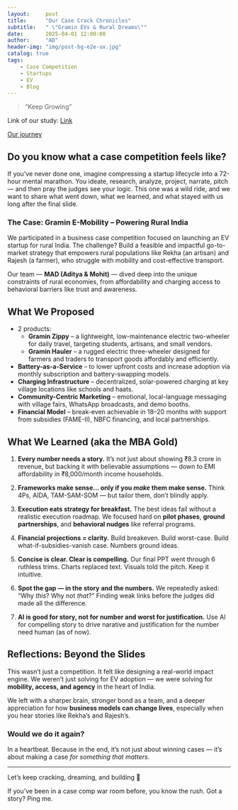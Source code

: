```yaml
---
layout:     post
title:      "Our Case Crack Chronicles"
subtitle:   " \"Gramin EVs & Rural Dreams\""
date:       2025-04-01 12:00:00
author:     "AD"
header-img: "img/post-bg-e2e-ux.jpg"
catalog: true
tags:
    - Case Competition
    - Startups
    - EV
    - Blog
---
```


> “Keep Growing”

Link of our study: [Link](https://mradityasaritasingh.github.io/assets/pdf/AdityaSingh_MAD.pdf)

[Our journey](#start)

## Do you know what a case competition feels like?

If you've never done one, imagine compressing a startup lifecycle into a 72-hour mental marathon. You ideate, research, analyze, project, narrate, pitch — and then pray the judges see your logic. This one was a wild ride, and we want to share what went down, what we learned, and what stayed with us long after the final slide.

### The Case: Gramin E-Mobility – Powering Rural India


We participated in a business case competition focused on launching an EV startup for rural India. The challenge? Build a feasible and impactful go-to-market strategy that empowers rural populations like Rekha (an artisan) and Rajesh (a farmer), who struggle with mobility and cost-effective transport.

Our team — **MAD (Aditya & Mohit)** — dived deep into the unique constraints of rural economies, from affordability and charging access to behavioral barriers like trust and awareness.

## What We Proposed

- 2 products:
  - **Gramin Zippy** – a lightweight, low-maintenance electric two-wheeler for daily travel, targeting students, artisans, and small vendors.
  - **Gramin Hauler** – a rugged electric three-wheeler designed for farmers and traders to transport goods affordably and efficiently.
- **Battery-as-a-Service** – to lower upfront costs and increase adoption via monthly subscription and battery-swapping models.
- **Charging Infrastructure** – decentralized, solar-powered charging at key village locations like schools and haats.
- **Community-Centric Marketing** – emotional, local-language messaging with village fairs, WhatsApp broadcasts, and demo booths.
- **Financial Model** – break-even achievable in 18–20 months with support from subsidies (FAME-II), NBFC financing, and local partnerships.

## What We Learned (aka the MBA Gold)

1. **Every number needs a story.** It’s not just about showing ₹8.3 crore in revenue, but backing it with believable assumptions — down to EMI affordability in ₹8,000/month income households.

2. **Frameworks make sense... only if you *make* them make sense.** Think 4Ps, AIDA, TAM-SAM-SOM — but tailor them, don’t blindly apply.

3. **Execution eats strategy for breakfast.** The best ideas fail without a realistic execution roadmap. We focused hard on **pilot phases**, **ground partnerships**, and **behavioral nudges** like referral programs.

4. **Financial projections = clarity.** Build breakeven. Build worst-case. Build what-if-subsidies-vanish case. Numbers ground ideas.

5. **Concise is clear. Clear is compelling.** Our final PPT went through 6 ruthless trims. Charts replaced text. Visuals told the pitch. Keep it intuitive.

6. **Spot the gap — in the story and the numbers.** We repeatedly asked: “Why *this*? Why not *that*?” Finding weak links before the judges did made all the difference.

7. **AI is good for story, not for number and worst for justification.**  Use AI for compelling story to drive narative and justification for the number need human (as of now).

## Reflections: Beyond the Slides

This wasn’t just a competition. It felt like designing a real-world impact engine. We weren’t just solving for EV adoption — we were solving for **mobility, access, and agency** in the heart of India.

We left with a sharper brain, stronger bond as a team, and a deeper appreciation for how **business models can change lives**, especially when you hear stories like Rekha’s and Rajesh’s.

### Would we do it again?

In a heartbeat. Because in the end, it’s not just about winning cases — it’s about making a case *for something that matters*.


---

Let’s keep cracking, dreaming, and building 🚀

If you’ve been in a case comp war room before, you know the rush. Got a story? Ping me.
